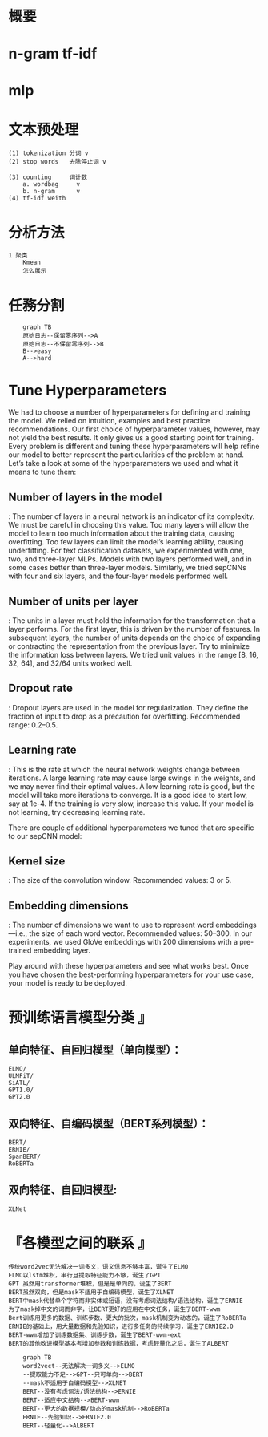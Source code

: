 # 概要

# n-gram tf-idf

# mlp

#   文本预处理
    (1) tokenization 分词 v
    (2) stop words   去除停止词 v

    (3) counting     词计数
        a. wordbag     v
        b. n-gram      v
    (4) tf-idf weith 
#   分析方法
    1 聚类
        Kmean
        怎么展示
       
# 任務分割

```mermaid
    graph TB
    原始日志--保留零序列-->A
    原始日志--不保留零序列-->B
    B-->easy
    A-->hard
```

# Tune Hyperparameters

We had to choose a number of hyperparameters for defining and training the model. We relied on intuition, examples and best practice recommendations. Our first choice of hyperparameter values, however, may not yield the best results. It only gives us a good starting point for training. Every problem is different and tuning these hyperparameters will help refine our model to better represent the particularities of the problem at hand. Let’s take a look at some of the hyperparameters we used and what it means to tune them:

## Number of layers in the model
: The number of layers in a neural network is an indicator of its complexity. We must be careful in choosing this value. Too many layers will allow the model to learn too much information about the training data, causing overfitting. Too few layers can limit the model’s learning ability, causing underfitting. For text classification datasets, we experimented with one, two, and three-layer MLPs. Models with two layers performed well, and in some cases better than three-layer models. Similarly, we tried sepCNNs with four and six layers, and the four-layer models performed well.

## Number of units per layer
: The units in a layer must hold the information for the transformation that a layer performs. For the first layer, this is driven by the number of features. In subsequent layers, the number of units depends on the choice of expanding or contracting the representation from the previous layer. Try to minimize the information loss between layers. We tried unit values in the range [8, 16, 32, 64], and 32/64 units worked well.

## Dropout rate
: Dropout layers are used in the model for regularization. They define the fraction of input to drop as a precaution for overfitting. Recommended range: 0.2–0.5.

## Learning rate
: This is the rate at which the neural network weights change between iterations. A large learning rate may cause large swings in the weights, and we may never find their optimal values. A low learning rate is good, but the model will take more iterations to converge. It is a good idea to start low, say at 1e-4. If the training is very slow, increase this value. If your model is not learning, try decreasing learning rate.

There are couple of additional hyperparameters we tuned that are specific to our sepCNN model:

## Kernel size
: The size of the convolution window. Recommended values: 3 or 5.

## Embedding dimensions
: The number of dimensions we want to use to represent word embeddings—i.e., the size of each word vector. Recommended values: 50–300. In our experiments, we used GloVe embeddings with 200 dimensions with a pre- trained embedding layer.

Play around with these hyperparameters and see what works best. Once you have chosen the best-performing hyperparameters for your use case, your model is ready to be deployed.

# 预训练语言模型分类 』

## 单向特征、自回归模型（单向模型）：
    ELMO/
    ULMFiT/
    SiATL/
    GPT1.0/
    GPT2.0
## 双向特征、自编码模型（BERT系列模型）：
    BERT/
    ERNIE/
    SpanBERT/
    RoBERTa
## 双向特征、自回归模型:
    XLNet

# 『各模型之间的联系 』

    传统word2vec无法解决一词多义，语义信息不够丰富，诞生了ELMO
    ELMO以lstm堆积，串行且提取特征能力不够，诞生了GPT
    GPT 虽然用transformer堆积，但是是单向的，诞生了BERT
    BERT虽然双向，但是mask不适用于自编码模型，诞生了XLNET
    BERT中mask代替单个字符而非实体或短语，没有考虑词法结构/语法结构，诞生了ERNIE
    为了mask掉中文的词而非字，让BERT更好的应用在中文任务，诞生了BERT-wwm
    Bert训练用更多的数据、训练步数、更大的批次，mask机制变为动态的，诞生了RoBERTa
    ERNIE的基础上，用大量数据和先验知识，进行多任务的持续学习，诞生了ERNIE2.0
    BERT-wwm增加了训练数据集、训练步数，诞生了BERT-wwm-ext
    BERT的其他改进模型基本考增加参数和训练数据，考虑轻量化之后，诞生了ALBERT

```mermaid
    graph TB
    word2vect--无法解决一词多义-->ELMO
    --提取能力不足-->GPT--只可单向-->BERT
    --mask不适用于自编码模型-->XLNET
    BERT--没有考虑词法/语法结构-->ERNIE
    BERT--适应中文结构-->BERT-wwm
    BERT--更大的数据规模/动态的mask机制-->RoBERTa
    ERNIE--先验知识-->ERNIE2.0
    BERT--轻量化-->ALBERT
    
```